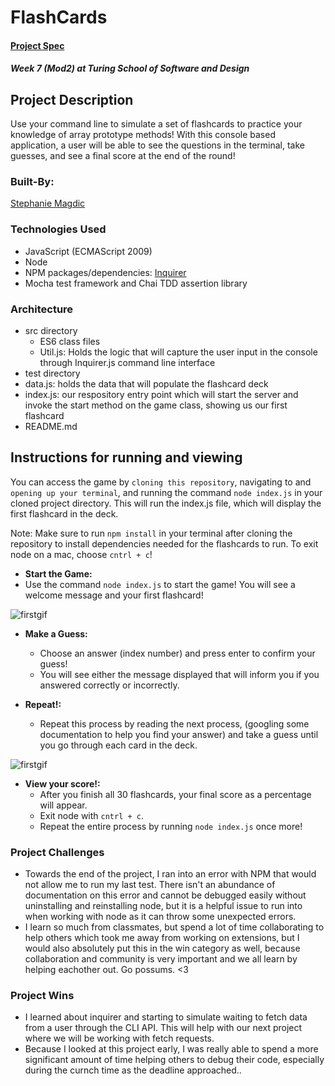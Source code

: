 # FlashCards 

#### [Project Spec](https://frontend.turing.edu/projects/flash-cards.html)

##### Week 7 (Mod2) at Turing School of Software and Design

## Project Description

Use your command line to simulate a set of flashcards to practice your knowledge of array prototype methods! With this console based application, a user will be able to see the questions in the terminal, take guesses, and see a final score at the end of the round! 
 
### Built-By:

[Stephanie Magdic](https://github.com/stephaniemagdic)


### Technologies Used 

* JavaScript (ECMAScript 2009)
* Node
* NPM packages/dependencies: [Inquirer](https://www.npmjs.com/package/inquirer)
* Mocha test framework and Chai TDD assertion library


### Architecture

* src directory
  * ES6 class files
  * Util.js: Holds the logic that will capture the user input in the console through Inquirer.js command line interface
* test directory
* data.js: holds the data that will populate the flashcard deck
* index.js: our respository entry point which will start the server and invoke the start method on the game class, showing us our first flashcard
* README.md


## Instructions for running and viewing

You can access the game by `cloning this repository`, navigating to and `opening up your terminal`, and running the command `node index.js` in your cloned project directory. This will run the index.js file, which will display the first flashcard in the deck.

Note: Make sure to run `npm install` in your terminal after cloning the repository to install dependencies needed for the flashcards to run.
To exit node on a mac, choose `cntrl + c`!

* **Start the Game:**  
 * Use the command `node index.js` to start the game! You will see a welcome message and your first flashcard!
  
![firstgif](https://i.ibb.co/nL069gm/flashcards-start.gif)

* **Make a Guess:**  
  * Choose an answer (index number) and press enter to confirm your guess!
  * You will see either the message displayed that will inform you if you answered correctly or incorrectly.

* **Repeat!:** 
  * Repeat this process by reading the next process, (googling some documentation to help you find your answer) and take a guess until you go through each card in the deck.

![firstgif](https://i.ibb.co/cJfHBfJ/flashcards-finish.gif)

* **View your score!:**  
  * After you finish all 30 flashcards, your final score as a percentage will appear.
  * Exit node with `cntrl + c`.
  * Repeat the entire process by running `node index.js` once more!
 

### Project Challenges 
 * Towards the end of the project, I ran into an error with NPM that would not allow me to run my last test. There isn't an abundance of documentation on this error and cannot be debugged easily without uninstalling and reinstalling node, but it is a helpful issue to run into when working with node as it can throw some unexpected errors. 
 * I learn so much from classmates, but spend a lot of time collaborating to help others which took me away from working on extensions, but I would also absolutely put this in the win category as well, because collaboration and community is very important and we all learn by helping eachother out. Go possums. <3
 
### Project Wins
 * I learned about inquirer and starting to simulate waiting to fetch data from a user through the CLI API. This will help with our next project where we will be working with fetch requests.
 * Because I looked at this project early, I was really able to spend a more significant amount of time helping others to debug their code, especially during the curnch time as the deadline approached.. 
